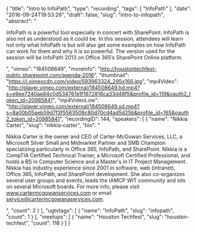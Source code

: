 {
  "title": "Intro to InfoPath",
  "type": "recording",
  "tags": [
    "InfoPath"
  ],
  "date": "2016-09-24T19:53:26",
  "draft": false,
  "slug": "intro-to-infopath",
  "abstract": "<p>InfoPath is a powerful tool especially in concert with SharePoint. InfoPath is also not as understood as it could be. In this session, attendees will learn not only what InfoPath is but will also get some examples on how InfoPath can work for them and why it is so powerful. The version used for the session will be InfoPath 2013 on Office 365’s SharePoint Online platform.</p>",
  "vimeo": "184508649",
  "moreinfo": "http://houstontechfest-public.sharepoint.com/agenda-2016",
  "thumbnail": "https://i.vimeocdn.com/video/593963324_295x166.jpg",
  "mp4Video": "http://player.vimeo.com/external/184508649.hd.mp4?s=e9ee7240ae84c0d534761e1f1672816ca33d48f5&profile_id=119&oauth2_token_id=20985841",
  "mp4VideoLow": "http://player.vimeo.com/external/184508649.sd.mp4?s=8a00b05aeb59d7f3f5563508c80d70cd4ad5d25b&profile_id=165&oauth2_token_id=20985841",
  "recordingID": 144,
  "speakers": [
    {
      "name": "Nikkia Carter",
      "slug": "nikkia-carter",
      "bio": "<p>Nikkia Carter is the owner and CEO of Carter-McGowan Services, LLC, a Microsoft Silver Small and Midmarket Partner and SMB Champion specializing particularly in Office 365, InfoPath, and SharePoint. Nikkia is a CompTIA Certified Technical Trainer, a Microsoft Certified Professional, and holds a BS in Computer Science and a Master's in IT Project Management. Nikkia has industry experience since 2001 in software, web (intranet), Office 365, InfoPath, and SharePoint development. She also co-organizes several user groups and events, leads the IAMCP WIT community and sits on several Microsoft boards. For more info, please visit www.cartermcgowanservices.com or email service@cartermcgowanaservices.com.</p>",
      "count": 2
    }
  ],
  "ugtvtags": [
    {
      "name": "InfoPath",
      "slug": "infopath",
      "count": 1
    }
  ],
  "meetups": [
    {
      "name": "Houston Techfest",
      "slug": "houston-techfest",
      "count": 118
    }
  ]
}